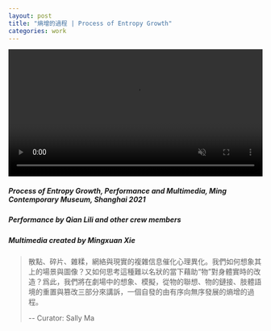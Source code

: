 ```yaml
---
layout: post
title: "熵增的過程 | Process of Entropy Growth"
categories: work
---  
```

<video width="100%" preload autoplay loop controls muted><source src="/assets/gallery-must-blaze/demo.mp4" type="video/mp4">Video Not Loaded</video>

##### _Process of Entropy Growth_, Performance and Multimedia, Ming Contemporary Museum, Shanghai 2021 
##### Performance by Qian Lili and other crew members
##### Multimedia created by Mingxuan Xie

<!-- <hr style="height:2px;border-width:0;color:yellow;background-color:yellow"> -->

  
>散點、碎片、雜糅，網絡與現實的複雜信息催化心理異化。我們如何想象其上的場景與圖像？又如何思考這種難以名狀的當下藉助“物”對身體實時的改造？爲此，我們將在劇場中的想象、模擬，從物的聯想、物的鏈接、肢體語境的重置與篡改三部分來講訴，一個自發的由有序向無序發展的熵增的過程。 
>  
>-- Curator: Sally Ma




